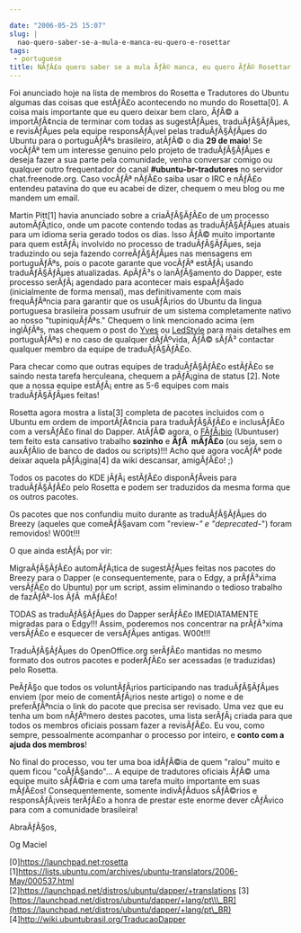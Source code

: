 ```yaml
---

date: "2006-05-25 15:07"
slug: |
  nao-quero-saber-se-a-mula-e-manca-eu-quero-e-rosettar
tags:
 - portuguese
title: NÃƒÂ£o quero saber se a mula ÃƒÂ© manca, eu quero ÃƒÂ© Rosettar!
---
```


Foi anunciado hoje na lista de membros do Rosetta e Tradutores do Ubuntu
algumas das coisas que estÃƒÂ£o acontecendo no mundo do Rosetta\[0\]. A
coisa mais importante que eu quero deixar bem claro, ÃƒÂ© a
importÃƒÂ¢ncia de terminar com todas as sugestÃƒÂµes, traduÃƒÂ§ÃƒÂµes, e
revisÃƒÂµes pela equipe responsÃƒÂ¡vel pelas traduÃƒÂ§ÃƒÂµes do Ubuntu
para o portuguÃƒÂªs brasileiro, atÃƒÂ© o dia **29 de maio**! Se vocÃƒÂª
tem um interesse genuino pelo projeto de traduÃƒÂ§ÃƒÂµes e deseja fazer
a sua parte pela comunidade, venha conversar comigo ou qualquer outro
frequentador do canal **\#ubuntu-br-tradutores** no servidor
chat.freenode.org. Caso vocÃƒÂª nÃƒÂ£o saiba usar o IRC e nÃƒÂ£o
entendeu patavina do que eu acabei de dizer, chequem o meu blog ou me
mandem um email.

Martin Pitt\[1\] havia anunciado sobre a criaÃƒÂ§ÃƒÂ£o de um processo
automÃƒÂ¡tico, onde um pacote contendo todas as traduÃƒÂ§ÃƒÂµes atuais
para um idioma seria gerado todos os dias. Isso ÃƒÂ© muito importante
para quem estÃƒÂ¡ involvido no processo de traduÃƒÂ§ÃƒÂµes, seja
traduzindo ou seja fazendo correÃƒÂ§ÃƒÂµes nas mensagens em
portuguÃƒÂªs, pois o pacote garante que vocÃƒÂª estÃƒÂ¡ usando
traduÃƒÂ§ÃƒÂµes atualizadas. ApÃƒÂ³s o lanÃƒÂ§amento do Dapper, este
processo serÃƒÂ¡ agendado para acontecer mais espaÃƒÂ§ado (inicialmente
de forma mensal), mas definitivamente com mais frequÃƒÂªncia para
garantir que os usuÃƒÂ¡rios do Ubuntu da lingua portuguesa brasileira
possam usufruir de um sistema completamente nativo ao nosso
"tupiniquÃƒÂªs." Chequem o link mencionado acima (em inglÃƒÂªs, mas
chequem o post do [Yves](http://www.cetico.org/tech) ou
[LedStyle](http://ledstyle.tuxresources.org/) para mais detalhes em
portuguÃƒÂªs) e no caso de qualquer dÃƒÂºvida, ÃƒÂ© sÃƒÂ³ contactar
qualquer membro da equipe de traduÃƒÂ§ÃƒÂ£o.

Para checar como que outras equipes de traduÃƒÂ§ÃƒÂ£o estÃƒÂ£o se saindo
nesta tarefa herculeana, chequem a pÃƒÂ¡gina de status \[2\]. Note que a
nossa equipe estÃƒÂ¡ entre as 5-6 equipes com mais traduÃƒÂ§ÃƒÂµes
feitas!

Rosetta agora mostra a lista\[3\] completa de pacotes incluidos com o
Ubuntu em ordem de importÃƒÂ¢ncia para traduÃƒÂ§ÃƒÂ£o e inclusÃƒÂ£o com
a versÃƒÂ£o final do Dapper. AtÃƒÂ© agora, o
[FÃƒÂ¡bio](http://barraroumi.wordpress.com/tag/ubuntu/) (Ubuntuser) tem
feito esta cansativo trabalho **sozinho** e **ÃƒÂ  mÃƒÂ£o** (ou seja,
sem o auxÃƒÂ­lio de banco de dados ou scripts)!!! Acho que agora vocÃƒÂª
pode deixar aquela pÃƒÂ¡gina\[4\] da wiki descansar, amigÃƒÂ£o! ;)

Todos os pacotes do KDE jÃƒÂ¡ estÃƒÂ£o disponÃƒÂ­veis para
traduÃƒÂ§ÃƒÂ£o pelo Rosetta e podem ser traduzidos da mesma forma que os
outros pacotes.

Os pacotes que nos confundiu muito durante as traduÃƒÂ§ÃƒÂµes do Breezy
(aqueles que comeÃƒÂ§avam com "review-*\" e \"deprecated-*") foram
removidos! W00t!!!

O que ainda estÃƒÂ¡ por vir:

MigraÃƒÂ§ÃƒÂ£o automÃƒÂ¡tica de sugestÃƒÂµes feitas nos pacotes do
Breezy para o Dapper (e consequentemente, para o Edgy, a prÃƒÂ³xima
versÃƒÂ£o do Ubuntu) por um script, assim eliminando o tedioso trabalho
de fazÃƒÂª-los ÃƒÂ  mÃƒÂ£o!

TODAS as traduÃƒÂ§ÃƒÂµes do Dapper serÃƒÂ£o IMEDIATAMENTE migradas para
o Edgy!!! Assim, poderemos nos concentrar na prÃƒÂ³xima versÃƒÂ£o e
esquecer de versÃƒÂµes antigas. W00t!!!

TraduÃƒÂ§ÃƒÂµes do OpenOffice.org serÃƒÂ£o mantidas no mesmo formato dos
outros pacotes e poderÃƒÂ£o ser acessadas (e traduzidas) pelo Rosetta.

PeÃƒÂ§o que todos os voluntÃƒÂ¡rios participando nas traduÃƒÂ§ÃƒÂµes
enviem (por meio de comentÃƒÂ¡rios neste artigo) o nome e de
preferÃƒÂªncia o link do pacote que precisa ser revisado. Uma vez que eu
tenha um bom nÃƒÂºmero destes pacotes, uma lista serÃƒÂ¡ criada para que
todos os membros oficiais possam fazer a revisÃƒÂ£o. Eu vou, como
sempre, pessoalmente acompanhar o processo por inteiro, e **conto com a
ajuda dos membros**!

No final do processo, vou ter uma boa idÃƒÂ©ia de quem "ralou" muito e
quem ficou "coÃƒÂ§ando"... A equipe de tradutores oficiais ÃƒÂ© uma
equipe muito sÃƒÂ©ria e com uma tarefa muito importante em suas mÃƒÂ£os!
Consequentemente, somente indivÃƒÂ­duos sÃƒÂ©rios e responsÃƒÂ¡veis
terÃƒÂ£o a honra de prestar este enorme dever cÃƒÂ­vico para com a
comunidade brasileira!

AbraÃƒÂ§os,

Og Maciel

\[0\]<https://launchpad.net;rosetta>
\[1\]<https://lists.ubuntu.com/archives/ubuntu-translators/2006-May/000537.html>
\[2\]<https://launchpad.net/distros/ubuntu/dapper/+translations>
\[3\][https://launchpad.net/distros/ubuntu/dapper/+lang/pt\\\_BR](https://launchpad.net/distros/ubuntu/dapper/+lang/pt\_BR)
\[4\]<http://wiki.ubuntubrasil.org/TraducaoDapper>
